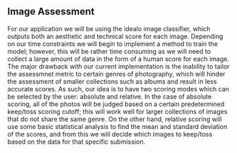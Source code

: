 ## Image Assessment ##
For our application we will be using the idealo image classifier, which outputs both an aesthetic and technical score for each image. Depending on our time constraints we will begin to implement a method to train the model; however, this will be rather time consuming as we will need to collect a large amount of data in the form of a human score for each image. The major drawback with our current implementation is the inability to tailor the assessmnet metric to certain genres of photography, which will hinder the assessment of smaller collections such as albums and result in less accurate scores. As such, our idea is to have two scoring modes which can be selected by the user: absolute and relative. In the case of absolute scoring, all of the photos will be judged based on a certain predetermined keep/toss scoring cutoff; this will work well for larger collections of images that do not share the same genre. On the other hand, relative scoring will use some basic statistical analysis to find the mean and standard deviation of the scores, and from this we will decide which images to keep/toss based on the data for that specific submission.
